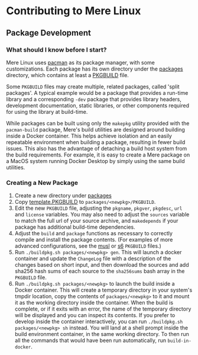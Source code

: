 # Contributing to Mere Linux

## Package Development

### What should I know before I start?

Mere Linux uses [pacman](https://archlinux.org/pacman/) as its package manager,
with some customizations. Each package has its own directory under the
[packages](packages/) directory, which contains at least a
[PKGBUILD](https://archlinux.org/pacman/PKGBUILD.5.html) file.

Some `PKGBUILD` files may create multiple, related packages, called 'split packages'.
A typical example would be a package that provides a run-time library and a
corresponding `-dev` package that provides library headers, development documentation,
static libraries, or other components required for using the library at build-time.

While packages can be built using only the `makepkg` utility provided with the
`pacman-build` package, Mere's build utilities are designed around building inside
a Docker container. This helps achieve isolation and an easily repeatable
environment when building a package, resulting in fewer build issues. This also
has the advantage of detaching a build host system from the build requirements.
For example, it is easy to create a Mere package on a MacOS system running Docker
Desktop by simply using the same build utilities.

### Creating a New Package

1. Create a new directory under [packages](packages/)
2. Copy [template.PKGBUILD](template.PKGBUILD) to `packages/<newpkg>/PKGBUILD`.
3. Edit the new `PKGBUILD` file, adjusting the `pkgname`, `pkgver`,
   `pkgdesc`, `url` and `license` variables. You may also need to adjust the
   `sources` variable to match the full url of your source archive, and
   `makedepends` if your package has additional build-time dependencies.
4. Adjust the `build` and `package` functions as necessary to correctly compile
   and install the package contents. (For examples of more advanced
   configurations, see the [musl](packages/musl/PKGBUILD) or
   [s6](packages/s6/PKGBUILD) `PKGBUILD` files.)
5. Run `./buildpkg.sh packages/<newpkg> gen`. This will launch a docker container
   and update the `ChangeLog` file with a description of the changes based on short
   input, and then download the sources and add sha256 hash sums of each source to
   the `sha256sums` bash array in the `PKGBUILD` file.
6. Run `./buildpkg.sh packages/<newpkg>` to launch the build inside a
   Docker container. This will create a temporary directory in your system's tmpdir
   location, copy the contents of `packages/<newpkg>` to it and mount it as the
   working directory inside the container. When the build is complete, or if it
   exits with an error, the name of the temporary directory will be displayed and
   you can inspect its contents. If you prefer to develop inside the container
   interactively, you can run `./buildpkg.sh packages/<newpkg> sh` instead.
   You will land at a shell prompt inside the build environment container, in the
   same working directory. To then run all the commands that would have been run
   automatically, run `build-in-docker`.
